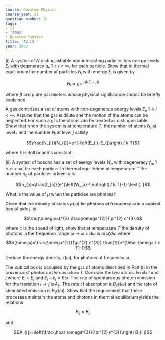 ```yaml
---
course: Quantum Physics
course_year: II
question_number: 18
tags:
- II
- '2003'
- Quantum Physics
title: 'A2.14 '
year: 2003
---
```



(i) A system of $N$ distinguishable non-interacting particles has energy levels $E_{i}$ with degeneracy $g_{i}, 1 \leqslant i<\infty$, for each particle. Show that in thermal equilibrium the number of particles $N_{i}$ with energy $E_{i}$ is given by

$$N_{i}=g_{i} e^{-\beta\left(E_{i}-\mu\right)}$$

where $\beta$ and $\mu$ are parameters whose physical significance should be briefly explained.

A gas comprises a set of atoms with non-degenerate energy levels $E_{i}, 1 \leqslant i<\infty$. Assume that the gas is dilute and the motion of the atoms can be neglected. For such a gas the atoms can be treated as distinguishable. Show that when the system is at temperature $T$, the number of atoms $N_{i}$ at level $i$ and the number $N_{j}$ at level $j$ satisfy

$$\frac{N_{i}}{N_{j}}=e^{-\left(E_{i}-E_{j}\right) / k T}$$

where $k$ is Boltzmann's constant.

(ii) A system of bosons has a set of energy levels $W_{a}$ with degeneracy $f_{a}, 1 \leqslant a<\infty$, for each particle. In thermal equilibrium at temperature $T$ the number $n_{a}$ of particles in level $a$ is

$$n_{a}=\frac{f_{a}}{e^{\left(W_{a}-\mu\right) / k T}-1} \text {. }$$

What is the value of $\mu$ when the particles are photons?

Given that the density of states $\rho(\omega)$ for photons of frequency $\omega$ in a cubical box of side $L$ is

$$\rho(\omega)=L^{3} \frac{\omega^{2}}{\pi^{2} c^{3}}$$

where $c$ is the speed of light, show that at temperature $T$ the density of photons in the frequency range $\omega \rightarrow \omega+d \omega$ is $n(\omega) d \omega$ where

$$n(\omega)=\frac{\omega^{2}}{\pi^{2} c^{3}} \frac{1}{e^{\hbar \omega / k T}-1}$$

Deduce the energy density, $\epsilon(\omega)$, for photons of frequency $\omega$.

The cubical box is occupied by the gas of atoms described in Part (i) in the presence of photons at temperature $T$. Consider the two atomic levels $i$ and $j$ where $E_{i}>E_{j}$ and $E_{i}-E_{j}=\hbar \omega$. The rate of spontaneous photon emission for the transition $i \rightarrow j$ is $A_{i j}$. The rate of absorption is $B_{j i} \epsilon(\omega)$ and the rate of stimulated emission is $B_{i j} \epsilon(\omega)$. Show that the requirement that these processes maintain the atoms and photons in thermal equilibrium yields the relations

$$B_{i j}=B_{j i}$$

and

$$A_{i j}=\left(\frac{\hbar \omega^{3}}{\pi^{2} c^{3}}\right) B_{i j}$$